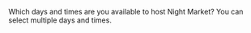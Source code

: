 Which days and times are you available to host Night Market?
You can select multiple days and times.
